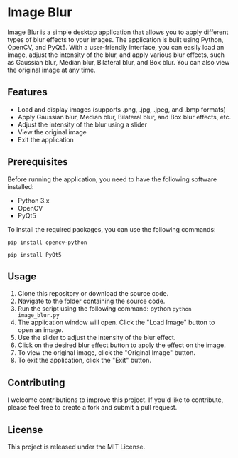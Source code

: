 # Image Blur

Image Blur is a simple desktop application that allows you to apply different types of blur effects to your images. The application is built using Python, OpenCV, and PyQt5. With a user-friendly interface, you can easily load an image, adjust the intensity of the blur, and apply various blur effects, such as Gaussian blur, Median blur, Bilateral blur, and Box blur. You can also view the original image at any time.

## Features

* Load and display images (supports .png, .jpg, .jpeg, and .bmp formats)
* Apply Gaussian blur, Median blur, Bilateral blur, and Box blur effects, etc.
* Adjust the intensity of the blur using a slider
* View the original image
* Exit the application

## Prerequisites

Before running the application, you need to have the following software installed:

* Python 3.x
* OpenCV
* PyQt5

To install the required packages, you can use the following commands:

`pip install opencv-python`

`pip install PyQt5`

## Usage

1. Clone this repository or download the source code.
2. Navigate to the folder containing the source code.
3. Run the script using the following command:
python `python image_blur.py`
4. The application window will open. Click the "Load Image" button to open an image.
5. Use the slider to adjust the intensity of the blur effect.
6. Click on the desired blur effect button to apply the effect on the image.
7. To view the original image, click the "Original Image" button.
8. To exit the application, click the "Exit" button.

## Contributing

I welcome contributions to improve this project. If you'd like to contribute, please feel free to create a fork and submit a pull request.

## License

This project is released under the MIT License.